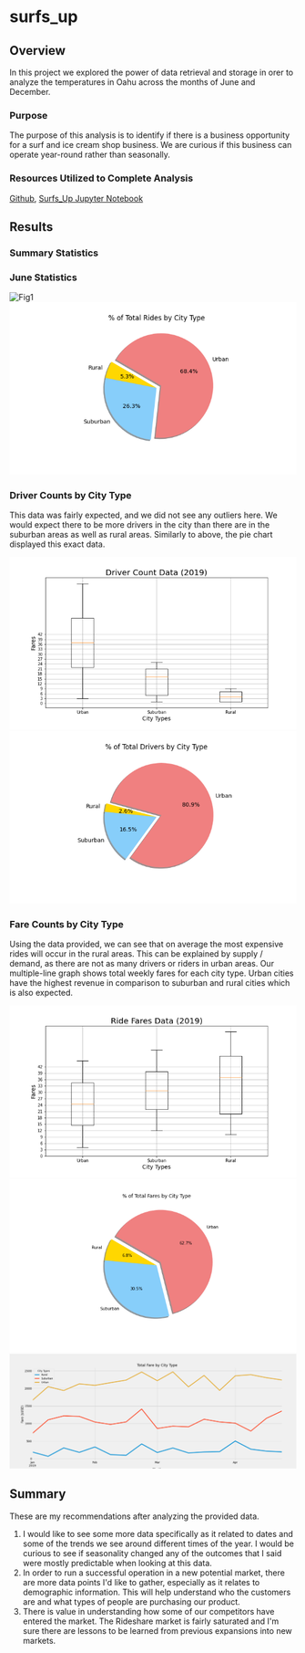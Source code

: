 # surfs_up

## Overview
In this project we explored the power of data retrieval and storage in orer to analyze the temperatures in Oahu across the months of June and December. 

### Purpose
The purpose of this analysis is to identify if there is a business opportunity for a surf and ice cream shop business. We are curious if this business can operate year-round rather than seasonally.

### Resources Utilized to Complete Analysis
[Github](https://github.com/jtspingler/surfs_up), 
[Surfs_Up Jupyter Notebook](https://github.com/jtspingler/surfs_up/blob/main/SurfsUp_Challenge.ipynb)

## Results

### Summary Statistics 

### June Statistics

![Fig1](https://https://github.com/jtspingler/surfs_up/blob/main/June%20stats.JPG)
![Fig6](https://github.com/jtspingler/PyBer_Analysis/blob/main/analysis/Fig6.png)

### Driver Counts by City Type

This data was fairly expected, and we did not see any outliers here. We would expect there to be more drivers in the city than there are in the suburban areas as well as rural areas. Similarly to above, the pie chart displayed this exact data.

![Fig4](https://github.com/jtspingler/PyBer_Analysis/blob/main/analysis/Fig4.png)
![Fig7](https://github.com/jtspingler/PyBer_Analysis/blob/main/analysis/Fig7.png)

### Fare Counts by City Type
Using the data provided, we can see that on average the most expensive rides will occur in the rural areas. This can be explained by supply / demand, as there are not as many drivers or riders in urban areas. Our multiple-line graph shows total weekly fares for each city type. Urban cities have the highest revenue in comparison to suburban and rural cities which is also expected. 

![Fig3](https://github.com/jtspingler/PyBer_Analysis/blob/main/analysis/Fig3.png)
![Fig5](https://github.com/jtspingler/PyBer_Analysis/blob/main/analysis/Fig5.png)
![PyBer_Fare_Summary](https://github.com/jtspingler/PyBer_Analysis/blob/main/analysis/PyBer_fare_summary.png) 

## Summary
These are my recommendations after analyzing the provided data.
1.	I would like to see some more data specifically as it related to dates and some of the trends we see around different times of the year. I would be curious to see if seasonality changed any of the outcomes that I said were mostly predictable when looking at this data.
2.	In order to run a successful operation in a new potential market, there are more data points I'd like to gather, especially as it relates to demographic information. This will help understand who the customers are and what types of people are purchasing our product. 
3.	There is value in understanding how some of our competitors have entered the market. The Rideshare market is fairly saturated and I'm sure there are lessons to be learned from previous expansions into new markets.
